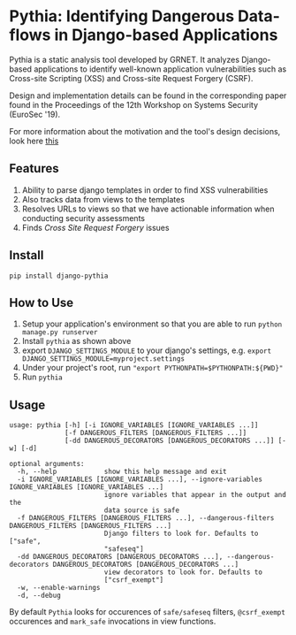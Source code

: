 # Pythia: Identifying Dangerous Data-flows in Django-based Applications

Pythia is a static analysis tool developed by GRNET.
It analyzes Django-based applications to identify well-known application 
vulnerabilities such as Cross-site Scripting (XSS) and Cross-site Request Forgery (CSRF).

Design and implementation details can be found in the corresponding paper found
in the Proceedings of the 12th Workshop on Systems Security (EuroSec '19).

For more information about the motivation and the tool's design decisions, 
look here [this](docs/DESIGN.md)

## Features
1. Ability to parse django templates in order to find XSS vulnerabilities
2. Also tracks data from views to the templates
3. Resolves URLs to views so that we have actionable information when conducting security assessments
4. Finds _Cross Site Request Forgery_ issues

## Install
```
pip install django-pythia
```

## How to Use

1. Setup your application's environment so that you are able to run `python manage.py runserver`
2. Install `pythia` as shown above
3. export `DJANGO_SETTINGS_MODULE` to your django's settings,
e.g. `export DJANGO_SETTINGS_MODULE=myproject.settings`
4. Under your project's root, run `"export PYTHONPATH=$PYTHONPATH:${PWD}"`
5. Run `pythia`

## Usage
```
usage: pythia [-h] [-i IGNORE_VARIABLES [IGNORE_VARIABLES ...]]
              [-f DANGEROUS_FILTERS [DANGEROUS_FILTERS ...]]
              [-dd DANGEROUS_DECORATORS [DANGEROUS_DECORATORS ...]] [-w] [-d]

optional arguments:
  -h, --help            show this help message and exit
  -i IGNORE_VARIABLES [IGNORE_VARIABLES ...], --ignore-variables IGNORE_VARIABLES [IGNORE_VARIABLES ...]
                        ignore variables that appear in the output and the
                        data source is safe
  -f DANGEROUS_FILTERS [DANGEROUS_FILTERS ...], --dangerous-filters DANGEROUS_FILTERS [DANGEROUS_FILTERS ...]
                        Django filters to look for. Defaults to ["safe",
                        "safeseq"]
  -dd DANGEROUS_DECORATORS [DANGEROUS_DECORATORS ...], --dangerous-decorators DANGEROUS_DECORATORS [DANGEROUS_DECORATORS ...]
                        view decorators to look for. Defaults to
                        ["csrf_exempt"]
  -w, --enable-warnings
  -d, --debug
```
By default `Pythia` looks for occurences of `safe/safeseq` filters, `@csrf_exempt` occurences
and `mark_safe` invocations in view functions.
